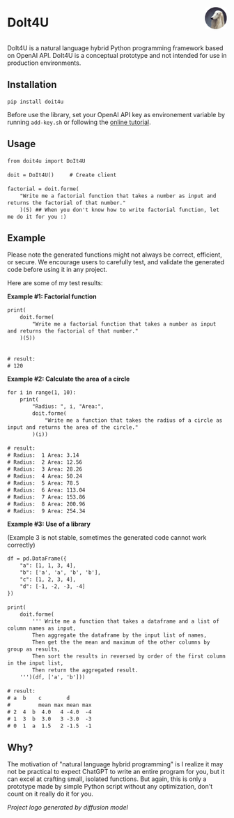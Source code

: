 <div style="display:flex;align-items:center;justify-content:space-between;">
<h1 style="display:inline-block;">DoIt4U</h1>
<img src="logo.png" alt="alt text" width="50"/>
</div>

DoIt4U is a natural language hybrid Python programming framework based on OpenAI API. DoIt4U is a conceptual prototype and not intended for use in production environments.

## Installation

    pip install doit4u

Before use the library, set your OpenAI API key as environement variable by running `add-key.sh` or following the [online tutorial](https://platform.openai.com/docs/quickstart/build-your-application).

## Usage

    from doit4u import DoIt4U

    doit = DoIt4U()     # Create client
    
    factorial = doit.forme(
        "Write me a factorial function that takes a number as input and returns the factorial of that number."
        )(5) ## When you don't know how to write factorial function, let me do it for you :)

## Example

Please note the generated functions might not always be correct, efficient, or secure. We encourage users to carefully test, and validate the generated code before using it in any project. 

Here are some of my test results:

**Example #1: Factorial function**

```
print(
    doit.forme(
        "Write me a factorial function that takes a number as input and returns the factorial of that number."
    )(5))


# result:
# 120
```

**Example #2: Calculate the area of a circle**

```
for i in range(1, 10):
    print(
        "Radius: ", i, "Area:",
        doit.forme(
            "Write me a function that takes the radius of a circle as input and returns the area of the circle."
        )(i))

# result:
# Radius:  1 Area: 3.14
# Radius:  2 Area: 12.56
# Radius:  3 Area: 28.26
# Radius:  4 Area: 50.24
# Radius:  5 Area: 78.5
# Radius:  6 Area: 113.04
# Radius:  7 Area: 153.86
# Radius:  8 Area: 200.96
# Radius:  9 Area: 254.34
```

**Example #3: Use of a library**

(Example 3 is not stable, sometimes the generated code cannot work correctly)
```
df = pd.DataFrame({
    "a": [1, 1, 3, 4],
    "b": ['a', 'a', 'b', 'b'],
    "c": [1, 2, 3, 4],
    "d": [-1, -2, -3, -4]
})

print(
    doit.forme(
        ''' Write me a function that takes a dataframe and a list of column names as input,
        Then aggregate the dataframe by the input list of names,
        Then get the the mean and maximum of the other columns by group as results,
        Then sort the results in reversed by order of the first column in the input list,
        Then return the aggregated result.
    ''')(df, ['a', 'b']))

# result:
# a  b    c        d    
#         mean max mean max
# 2  4  b  4.0   4 -4.0  -4
# 1  3  b  3.0   3 -3.0  -3
# 0  1  a  1.5   2 -1.5  -1
```

## Why?

The motivation of "natural language hybrid programming" is I realize it may not be practical to expect ChatGPT to write an entire program for you, but it can excel at crafting small, isolated functions. But again, this is only a prototype made by simple Python script without any optimization, don't count on it really do it for you.



*Project logo generated by diffusion model*


